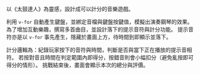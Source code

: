 以《太鼓達人》為靈感，設計成可以計分的音樂遊戲。

利用 `v-for` 自動產生鍵盤，並綁定音檔與鍵盤按鍵值，模擬出演奏鋼琴的效果。
為了增加互動樂趣，撰寫多首曲目，並設計落下的提示音符與計分功能。
提示音符亦是以 `v-for` 事先產生，隱藏於畫面上方，待時間到即顯示並落下。

計分邏輯為：紀錄玩家按下的音符與時間，判斷是否與當下正在播放的提示音相符。
若按對音且時間在判定範圍內即得分，按錯音則會小幅扣分（避免亂按即可得分的情形）。
挑戰結束後，畫面會顯示本次的總分與評價。
